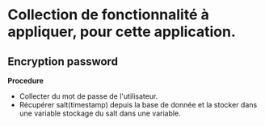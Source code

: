 # Collection de fonctionnalité à appliquer, pour cette application.


## Encryption password

__Procedure__

> 
  * Collecter du mot de passe de l'utilisateur.
  * Récupérer salt(timestamp) depuis la base de donnée et la stocker dans une variable stockage du salt dans une variable.

